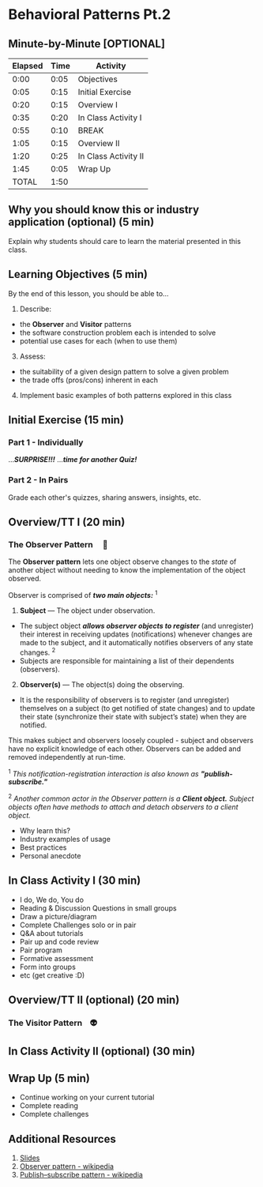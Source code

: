 # Behavioral Patterns Pt.2

<!-- INSTRUCTOR NOTES:
1) For the quiz in the Initial Exercise:
- the URL is xxxx
2) For Activity 1:
- xxxx
3) for Activity 2:
- xxx
-->

## Minute-by-Minute [OPTIONAL]

| **Elapsed** | **Time**  | **Activity**              |
| ----------- | --------- | ------------------------- |
| 0:00        | 0:05      | Objectives                |
| 0:05       | 0:15      | Initial Exercise             |
| 0:20       | 0:15      | Overview  I                |
| 0:35        | 0:20      | In Class Activity I       |
| 0:55        | 0:10      | BREAK                     |
| 1:05         | 0:15      | Overview  II                |
| 1:20        | 0:25      | In Class Activity II      |
|1:45       | 0:05    | Wrap Up                     |
| TOTAL       | 1:50    |                          |

## Why you should know this or industry application (optional) (5 min)

Explain why students should care to learn the material presented in this class.

## Learning Objectives (5 min)

By the end of this lesson, you should be able to...

1. Describe:
- the **Observer** and **Visitor** patterns
- the software construction problem each is intended to solve
- potential use cases for each (when to use them)
3. Assess:
- the suitability of a given design pattern to solve a given problem
- the trade offs (pros/cons) inherent in each
4. Implement basic examples of both patterns explored in this class

## Initial Exercise (15 min)

### Part 1 - Individually

...__*SURPRISE!!!*__ ...__*time for another Quiz!*__

<!-- Quiz location:

-->

### Part 2 - In Pairs

Grade each other's quizzes, sharing answers, insights, etc.

## Overview/TT I (20 min)

### The Observer Pattern &nbsp;&nbsp;&nbsp;&nbsp;:eyes:

The **Observer pattern** lets one object observe changes to the *state* of another object without needing to know the implementation of the object observed.

Observer is comprised of __*two main objects:*__ <sup>1</sup>
1. **Subject** — The object under observation.
- The subject object __*allows observer objects to register*__ (and unregister) their interest in receiving updates (notifications) whenever changes are made to the subject, and it automatically notifies observers of any state changes. <sup>2</sup>
- Subjects are responsible for maintaining a list of their dependents (observers).
2. **Observer(s)** — The object(s) doing the observing.
- It is the responsibility of observers is to register (and unregister) themselves on a subject (to get notified of state changes) and to update their state (synchronize their state with subject’s state) when they are notified.

This makes subject and observers loosely coupled - subject and observers have no explicit knowledge of each other. Observers can be added and removed independently at run-time.

<sup>1</sup> *This notification-registration interaction is also known as* __*"publish-subscribe."*__

<sup>2</sup> *Another common actor in the Observer pattern is a* __*Client object.*__ *Subject objects often have methods to attach and detach observers to a client object.*






- Why learn this?
- Industry examples of usage
- Best practices
- Personal anecdote

## In Class Activity I (30 min)

- I do, We do, You do
- Reading & Discussion Questions in small groups
- Draw a picture/diagram
- Complete Challenges solo or in pair
- Q&A about tutorials
- Pair up and code review
- Pair program
- Formative assessment
- Form into groups
- etc (get creative :D)

## Overview/TT II (optional) (20 min)

### The Visitor Pattern &nbsp;&nbsp;&nbsp;:alien:


## In Class Activity II (optional) (30 min)

## Wrap Up (5 min)

- Continue working on your current tutorial
- Complete reading
- Complete challenges

## Additional Resources

1. [Slides]()
2. [Observer pattern - wikipedia](https://en.wikipedia.org/wiki/Observer_pattern)
3. [Publish–subscribe pattern  - wikipedia](https://en.wikipedia.org/wiki/Publish–subscribe_pattern)
[]()
[]()

